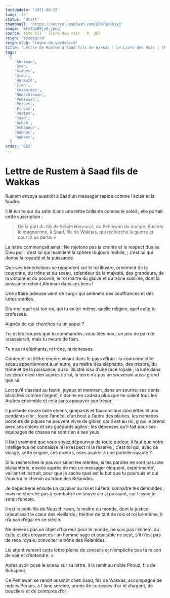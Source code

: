 ```yaml
---
lastUpdate: '2021-08-15'
lang: 'fr'
status: 'draft'
thumbnail: 'https://source.unsplash.com/EFm7JpD9jy8'
image: 'EFm7JpD9jy8.jpeg'
source: tome VII - livre des rois - P. 357
reign: 'Yezdegird'
reign-slug: 'regne-de-yezdegird'
title: 'Lettre de Rustem à Saad fils de Wakkas | Le Livre des Rois | Shâhnâmeh'
tags:
  [
    'Ahriman',
    'âme',
    'Arabes',
    'Dieu',
    'Hormuzd',
    'Iran',
    'Keïanides',
    'Nouschirwan',
    'Pehlewan',
    'Perses',
    'Pirouz',
    'Rustem',
    'Saad',
    'Schah',
    'Schapour',
    'Wakhas',
    'Wakkas',
  ]
order: '003'
---
```


<!-- LTeX: language=fr -->

# Lettre de Rustem à Saad fils de Wakkas

Rustem envoya aussitôt à Saad un messager rapide comme l’éclair et la foudre.

Il lit écrire sur du satin blanc une lettre brillante comme le soleil ; elle portait cette suscription :

> De la part du fils de Schah Hormuzd, du Pehlewan du monde, Rustem le magnanime, à Saad, fils de Wakhas, qui recherche la guerre et court à sa perte. »

La lettre commençait ainsi : Ne rejetons pas la crainte et le respect dus au Dieu pur : c’est lui qui maintient la sphère toujours mobile, ; c’est lui qui donne la royauté et la puissance.

Que ses bénédictions se répandent sur le roi illustre, ornement de la couronne, du trône et du sceau, splendeur de la majesté, des grandeurs, de la victoire et du pouvoir, le roi maître du glaive et du trône sublime, dont la puissance retient Ahriman dans ses liens !

Une affaire odieuse vient de surgir qui amènera des souffrances et des luttes stériles.

Dis-moi quel est ton roi, qui tu es toi-même, quelle religion, quel culte tu professes.

Auprès de qui cherches-tu un appui ?

Toi et les troupes que tu commandes, vous êtes nus ; un peu de pain te rassasierait, mais tu meurs de faim.

Tu n’as ni éléphants, ni trône, ni richesses.

Contente-toi d’être encore vivant dans le pays d’Iran : la couronne et le sceau appartiennent à un autre, au maître des éléphants, des trésors, du trône et de la puissance, au roi illustre issu d’une race royale ; la lune dans les cieux n’est rien auprès de lui, la terre n’a pas un souverain aussi grand que lui.

Lorsqu’il s’assied au festin, joyeux et montrant, dans un sourire, ses dents blanches comme l’argent, il donne en cadeau plus que ne valent tous les Arabes ensemble et cela sans appauvrir son trésor.

Il possède douze mille chiens, guépards et faucons aux clochettes et aux pendants d’or ; toute l’année, d’un bout à l’autre des plaines, les nomades porteurs de piques ne peuvent vivre de gibier, car il est au roi, g qui le prend avec ses chiens et ses guépards agiles ; les dépenses qu’il fait pour ses équipages de chasse ne sont rien à ses yeux.

Il faut vraiment que vous soyez dépourvus de toute pudeur, il faut que votre intelligence ne connaisse ni le respect ni la réserve ; c’est toi qui, avec ce visage, cette origine, ces mœurs, oses aspirer à une pareille royauté ?

Si tu recherches le pouvoir selon tes mérites, si tes paroles ne sont pas une plaisanterie, envoie auprès de moi un messager éloquent, expérimente’, vaillant et instruit, pour que je sache quel est le but que tu poursuis et qui t’ouvrira le chemin au trône des Keïanides.

Je dépêcherai ensuite un cavalier au roi et lui ferai connaître tes demandes ; mais ne cherche pas à combattre un souverain si puissant, car l’issue te serait funeste.

Il est le petit-fils de Nouschirwan, le maître du monde, dont la justice rajeunissait le cœur des vieillards ; héritier de tant de rois et roi lui-même, il n’a pas d’égal en ce siècle.

Ne deviens pas un objet d’horreur pour le monde, ne sois pas l’ennemi du culte et des croyances : un homme sage et équitable ne peut, s’il n’est pas de race royale, convoiter le trône des Keïanides.

Lis attentivement cette lettre pleine de conseils et n’empêche pas ta raison de voir et d’entendre. »

Après avoir posé le sceau sur sa lettre, il la remit au noble Pirouz, fils de Schapour.

Ce Pehlewan se rendit aussitôt chez Saad, fils de Wakkas, accompagné de nobles Perses, à l'âme sereine, armés de cuirasses d’or et d’argent, de boucliers et de ceintures d’or.
